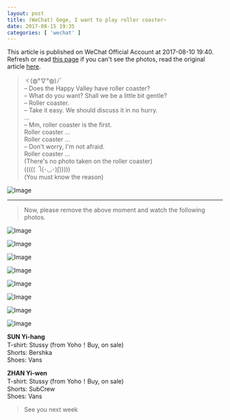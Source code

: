 ```yaml
---
layout: post
title: (WeChat) Gege, I want to play roller coaster~
date: 2017-08-15 19:35
categories: [ 'wechat' ]
---
```


This article is published on WeChat Official Account at 2017-08-10 19:40. Refresh or read [this page](https://github.com/Quadrifolium/originalplan/blob/gh-pages/_posts/WeChat/2017-08-15-WeChat-Original-Plan.md) if you can't see the photos, read the original article [here](https://mp.weixin.qq.com/s/ZFvFmO-lqkZECMQhVpjfpQ).

<!-- more -->

> ヾ(◍°∇°◍)ﾉﾞ  
> – Does the Happy Valley have roller coaster?  
> – What do you want? Shall we be a little bit gentle?  
> – Roller coaster.  
> – Take it easy. We should discuss it in no hurry.  
> …  
> – Mm, roller coaster is the first.  
> Roller coaster …  
> Roller coaster …  
> – Don't worry, I'm not afraid.  
> Roller coaster …  
> (There's no photo taken on the roller coaster)  
> (((((ી(･◡･)ʃ)))))  
> (You must know the reason)

![Image](http://mmbiz.qpic.cn/mmbiz_png/XOMVurd7hjRYotRbztCwjVaqcRsxg9Hd8cdmeBfPuC9PQvIKkcO9DsYicJJSxrt46FQ2ecSr9XZicbHzyeSUhvVA/640)

---

> Now, please remove the above moment and watch the following photos.

![Image](http://mmbiz.qpic.cn/mmbiz_jpg/XOMVurd7hjRYotRbztCwjVaqcRsxg9HdrWYvD9O0IQPzRI0ocym5tSoIPWQfaeF9gvjwMNwG7Y1V5ZDozVe4bg/640)

![Image](http://mmbiz.qpic.cn/mmbiz_jpg/XOMVurd7hjRYotRbztCwjVaqcRsxg9HdOHicS5euhvWibJ9ACo3ymenYiak7CjuOReUPXoNWBI4Gu5smIF110LdZQ/640)

![Image](http://mmbiz.qpic.cn/mmbiz_jpg/XOMVurd7hjRYotRbztCwjVaqcRsxg9HdNaZ0CuYVw1ZQibrEql2F1gMycwwSQ2HlELxyt233kfrE0dibbkyg3iazA/640)

![Image](http://mmbiz.qpic.cn/mmbiz_jpg/XOMVurd7hjRYotRbztCwjVaqcRsxg9Hd9BlTEual0iax3bByTOicaJ2vQLr94p98pMspibTpkjbyhZJ2W069qmAaw/640)

![Image](http://mmbiz.qpic.cn/mmbiz_jpg/XOMVurd7hjRYotRbztCwjVaqcRsxg9Hd6o5RNqv9w9HeCHpUbNsXrAkFKNibl5Dn0vp0dhBGjKQDicCEKmGSibnoQ/640)

![Image](http://mmbiz.qpic.cn/mmbiz_jpg/XOMVurd7hjRYotRbztCwjVaqcRsxg9HdaClBqNEuwZs2hZiasV9qbnEQvbR1Tz6H3mKb6x2s6icozDKXOk7EZmXw/640)

![Image](http://mmbiz.qpic.cn/mmbiz_jpg/XOMVurd7hjRYotRbztCwjVaqcRsxg9HdQYBqjGLKUlo31wFlh7mVUwRQGJ1K7FyCN2QFicb0w1Ljfy4iaRYTW2DQ/640)

![Image](http://mmbiz.qpic.cn/mmbiz_jpg/XOMVurd7hjRYotRbztCwjVaqcRsxg9HdesdQpHKf0ibNlHVibd2YicRicw9maGCj5NPWqcxdljhYac1B5bcZAteUWg/640)

**SUN Yi-hang**  
T-shirt: Stussy (from Yoho！Buy, on sale)  
Shorts: Bershka  
Shoes: Vans

**ZHAN Yi-wen**  
T-shirt: Stussy (from Yoho！Buy, on sale)  
Shorts: SubCrew  
Shoes: Vans

> See you next week
